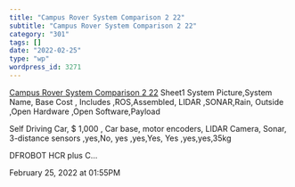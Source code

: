 ```yaml
---
title: "Campus Rover System Comparison 2 22"
subtitle: "Campus Rover System Comparison 2 22"
category: "301"
tags: []
date: "2022-02-25"
type: "wp"
wordpress_id: 3271
---
```

[ Campus Rover System Comparison 2 22](https://docs.google.com/spreadsheets/d/1cq4zY-jtFj-gsPc0jcK5LlwFQTFDcAm8r7QYneLF1Us/edit#gid=1703250659)
 Sheet1
System Picture,System Name, Base Cost , Includes ,ROS,Assembled, LIDAR ,SONAR,Rain, Outside ,Open Hardware ,Open Software,Payload

Self Driving Car, $ 1,000 , Car base, motor encoders, LIDAR Camera, Sonar, 3-distance sensors ,yes,No, yes ,yes,Yes, Yes ,yes,yes,35kg

DFROBOT HCR plus C…

February 25, 2022 at 01:55PM